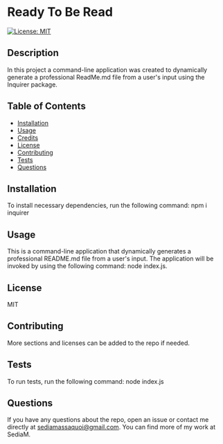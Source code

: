 # Ready To Be Read
[![License: MIT](https://img.shields.io/badge/License-MIT-yellow.svg)](https://opensource.org/licenses/MIT)
    
## Description
    
In this project a command-line application was created to dynamically generate a professional ReadMe.md file from a user's input using the Inquirer package.

## Table of Contents
    
    
- [Installation](#installation)
- [Usage](#usage)
- [Credits](#credits)
- [License](#license)
- [Contributing](#contributing)
- [Tests](#tests)
- [Questions](#questions)
    
## Installation
    
To install necessary dependencies, run the following command:
npm i inquirer
    
## Usage
    
This is a command-line application that dynamically generates a professional README.md file from a user's input. The application will be invoked by using the following command: node index.js.

## License

MIT
    
## Contributing
    
More sections and licenses can be added to the repo if needed. 
    
## Tests
    
To run tests, run the following command:
node index.js
    
## Questions
    
If you have any questions about the repo, open an issue or contact me directly at sediamassaquoi@gmail.com. You can find more of my work at SediaM.
